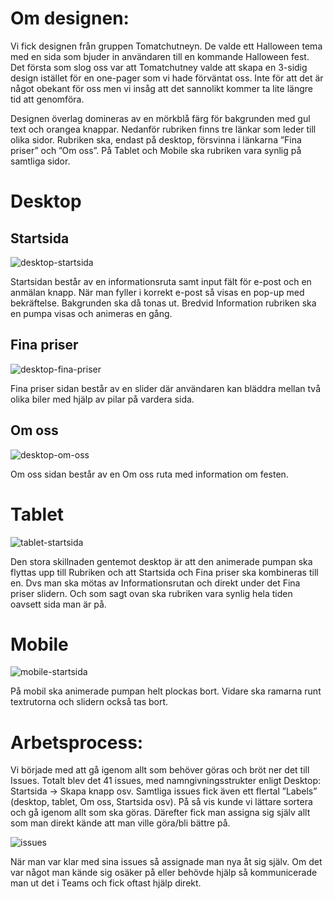 # Om designen:

Vi fick designen från gruppen Tomatchutneyn. De valde ett Halloween tema med en sida som bjuder in användaren till en kommande Halloween fest. Det första som slog oss var att Tomatchutney valde att skapa en 3-sidig design istället för en one-pager som vi hade förväntat oss. Inte för att det är något obekant för oss men vi insåg att det sannolikt kommer ta lite längre tid att genomföra. 

Designen överlag domineras av en mörkblå färg för bakgrunden med gul text och orangea knappar. Nedanför rubriken finns tre länkar som leder till olika sidor. Rubriken ska, endast på desktop, försvinna i länkarna ”Fina priser” och ”Om oss”. På Tablet och Mobile ska rubriken vara synlig på samtliga sidor. 

# Desktop

## Startsida
![desktop-startsida](https://user-images.githubusercontent.com/61707427/213185810-993f821e-b75c-4c0b-8b23-cb7673ec1a16.png)

Startsidan består av en informationsruta samt input fält för e-post och en anmälan knapp. När man fyller i korrekt e-post så visas en pop-up med bekräftelse. Bakgrunden ska då tonas ut. Bredvid Information rubriken ska en pumpa visas och animeras en gång.

## Fina priser
![desktop-fina-priser](https://user-images.githubusercontent.com/61707427/213185935-0732d278-aac2-44eb-b88a-ba48da7e4a02.png)

Fina priser sidan består av en slider där användaren kan bläddra mellan två olika biler med hjälp av pilar på vardera sida.

## Om oss
![desktop-om-oss](https://user-images.githubusercontent.com/61707427/213185988-a60c8466-3cb2-49a7-a67c-5dd15ef044dd.png)

Om oss sidan består av en Om oss ruta med information om festen.

# Tablet

![tablet-startsida](https://user-images.githubusercontent.com/61707427/213186072-f53d3b1a-ccd7-44cc-b6e6-aba5a8129289.png)

Den stora skillnaden gentemot desktop är att den animerade pumpan ska flyttas upp till Rubriken och att Startsida och Fina priser ska kombineras till en. Dvs man ska mötas av Informationsrutan och direkt under det Fina priser slidern. Och som sagt ovan ska rubriken vara synlig hela tiden oavsett sida man är på.

# Mobile

![mobile-startsida](https://user-images.githubusercontent.com/61707427/213186339-61328e3d-a266-444a-9e8b-c5b9c5cb4550.png)

På mobil ska animerade pumpan helt plockas bort. Vidare ska ramarna runt textrutorna och slidern också tas bort.

# Arbetsprocess:

Vi började med att gå igenom allt som behöver göras och bröt ner det till Issues. Totalt blev det 41 issues, med namngivningsstrukter enligt Desktop: Startsida -> Skapa knapp osv. Samtliga issues fick även ett flertal ”Labels” (desktop, tablet, Om oss, Startsida osv). På så vis kunde vi lättare sortera och gå igenom allt som ska göras. Därefter fick man assigna sig själv allt som man direkt kände att man ville göra/bli bättre på. 

![issues](https://user-images.githubusercontent.com/61707427/213186370-20ce69f5-b64a-4578-ba78-8a760fefc84b.png)

När man var klar med sina issues så assignade man nya åt sig själv. Om det var något man kände sig osäker på eller behövde hjälp så kommunicerade man ut det i Teams och fick oftast hjälp direkt.
